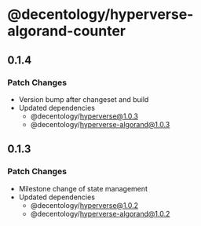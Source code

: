 # @decentology/hyperverse-algorand-counter

## 0.1.4

### Patch Changes

- Version bump after changeset and build
- Updated dependencies
  - @decentology/hyperverse@1.0.3
  - @decentology/hyperverse-algorand@1.0.3

## 0.1.3

### Patch Changes

- Milestone change of state management
- Updated dependencies
  - @decentology/hyperverse@1.0.2
  - @decentology/hyperverse-algorand@1.0.2
